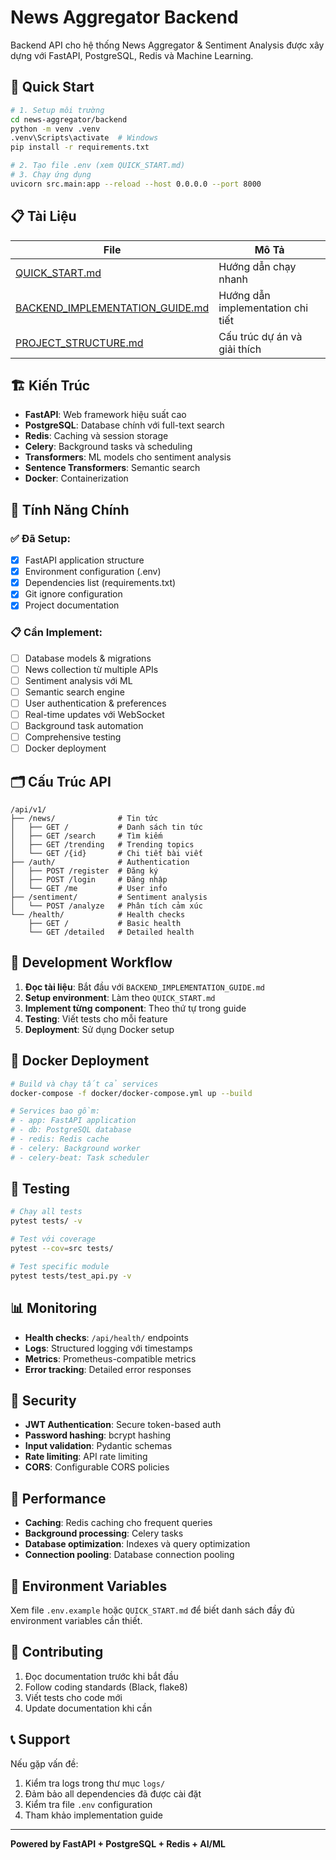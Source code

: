 # News Aggregator Backend

Backend API cho hệ thống News Aggregator & Sentiment Analysis được xây dựng với FastAPI, PostgreSQL, Redis và Machine Learning.

## 🚀 Quick Start

```bash
# 1. Setup môi trường
cd news-aggregator/backend
python -m venv .venv
.venv\Scripts\activate  # Windows
pip install -r requirements.txt

# 2. Tạo file .env (xem QUICK_START.md)
# 3. Chạy ứng dụng
uvicorn src.main:app --reload --host 0.0.0.0 --port 8000
```

## 📋 Tài Liệu

| File | Mô Tả |
|------|-------|
| [QUICK_START.md](QUICK_START.md) | Hướng dẫn chạy nhanh |
| [BACKEND_IMPLEMENTATION_GUIDE.md](BACKEND_IMPLEMENTATION_GUIDE.md) | Hướng dẫn implementation chi tiết |
| [PROJECT_STRUCTURE.md](PROJECT_STRUCTURE.md) | Cấu trúc dự án và giải thích |

## 🏗️ Kiến Trúc

- **FastAPI**: Web framework hiệu suất cao
- **PostgreSQL**: Database chính với full-text search
- **Redis**: Caching và session storage
- **Celery**: Background tasks và scheduling
- **Transformers**: ML models cho sentiment analysis
- **Sentence Transformers**: Semantic search
- **Docker**: Containerization

## 🔧 Tính Năng Chính

### ✅ Đã Setup:
- [x] FastAPI application structure
- [x] Environment configuration (.env)
- [x] Dependencies list (requirements.txt)
- [x] Git ignore configuration
- [x] Project documentation

### 📋 Cần Implement:
- [ ] Database models & migrations
- [ ] News collection từ multiple APIs
- [ ] Sentiment analysis với ML
- [ ] Semantic search engine
- [ ] User authentication & preferences
- [ ] Real-time updates với WebSocket
- [ ] Background task automation
- [ ] Comprehensive testing
- [ ] Docker deployment

## 🗂️ Cấu Trúc API

```
/api/v1/
├── /news/              # Tin tức
│   ├── GET /           # Danh sách tin tức
│   ├── GET /search     # Tìm kiếm
│   ├── GET /trending   # Trending topics
│   └── GET /{id}       # Chi tiết bài viết
├── /auth/              # Authentication
│   ├── POST /register  # Đăng ký
│   ├── POST /login     # Đăng nhập
│   └── GET /me         # User info
├── /sentiment/         # Sentiment analysis
│   └── POST /analyze   # Phân tích cảm xúc
└── /health/            # Health checks
    ├── GET /           # Basic health
    └── GET /detailed   # Detailed health
```

## 🔄 Development Workflow

1. **Đọc tài liệu**: Bắt đầu với `BACKEND_IMPLEMENTATION_GUIDE.md`
2. **Setup environment**: Làm theo `QUICK_START.md`
3. **Implement từng component**: Theo thứ tự trong guide
4. **Testing**: Viết tests cho mỗi feature
5. **Deployment**: Sử dụng Docker setup

## 🐳 Docker Deployment

```bash
# Build và chạy tất cả services
docker-compose -f docker/docker-compose.yml up --build

# Services bao gồm:
# - app: FastAPI application
# - db: PostgreSQL database
# - redis: Redis cache
# - celery: Background worker
# - celery-beat: Task scheduler
```

## 🧪 Testing

```bash
# Chạy all tests
pytest tests/ -v

# Test với coverage
pytest --cov=src tests/

# Test specific module
pytest tests/test_api.py -v
```

## 📊 Monitoring

- **Health checks**: `/api/health/` endpoints
- **Logs**: Structured logging với timestamps
- **Metrics**: Prometheus-compatible metrics
- **Error tracking**: Detailed error responses

## 🔐 Security

- **JWT Authentication**: Secure token-based auth
- **Password hashing**: bcrypt hashing
- **Input validation**: Pydantic schemas
- **Rate limiting**: API rate limiting
- **CORS**: Configurable CORS policies

## 🚀 Performance

- **Caching**: Redis caching cho frequent queries
- **Background processing**: Celery tasks
- **Database optimization**: Indexes và query optimization
- **Connection pooling**: Database connection pooling

## 📝 Environment Variables

Xem file `.env.example` hoặc `QUICK_START.md` để biết danh sách đầy đủ environment variables cần thiết.

## 🤝 Contributing

1. Đọc documentation trước khi bắt đầu
2. Follow coding standards (Black, flake8)
3. Viết tests cho code mới
4. Update documentation khi cần

## 📞 Support

Nếu gặp vấn đề:
1. Kiểm tra logs trong thư mục `logs/`
2. Đảm bảo all dependencies đã được cài đặt
3. Kiểm tra file `.env` configuration
4. Tham khảo implementation guide

---

**Powered by FastAPI + PostgreSQL + Redis + AI/ML**

